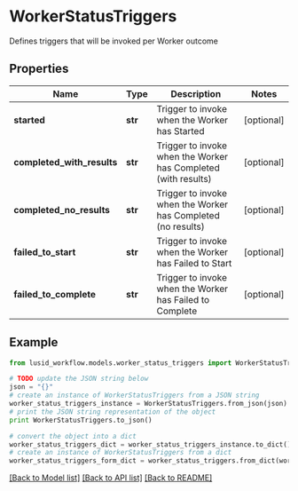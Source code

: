 # WorkerStatusTriggers

Defines triggers that will be invoked per Worker outcome

## Properties
Name | Type | Description | Notes
------------ | ------------- | ------------- | -------------
**started** | **str** | Trigger to invoke when the Worker has Started | [optional] 
**completed_with_results** | **str** | Trigger to invoke when the Worker has Completed (with results) | [optional] 
**completed_no_results** | **str** | Trigger to invoke when the Worker has Completed (no results) | [optional] 
**failed_to_start** | **str** | Trigger to invoke when the Worker has Failed to Start | [optional] 
**failed_to_complete** | **str** | Trigger to invoke when the Worker has Failed to Complete | [optional] 

## Example

```python
from lusid_workflow.models.worker_status_triggers import WorkerStatusTriggers

# TODO update the JSON string below
json = "{}"
# create an instance of WorkerStatusTriggers from a JSON string
worker_status_triggers_instance = WorkerStatusTriggers.from_json(json)
# print the JSON string representation of the object
print WorkerStatusTriggers.to_json()

# convert the object into a dict
worker_status_triggers_dict = worker_status_triggers_instance.to_dict()
# create an instance of WorkerStatusTriggers from a dict
worker_status_triggers_form_dict = worker_status_triggers.from_dict(worker_status_triggers_dict)
```
[[Back to Model list]](../README.md#documentation-for-models) [[Back to API list]](../README.md#documentation-for-api-endpoints) [[Back to README]](../README.md)


